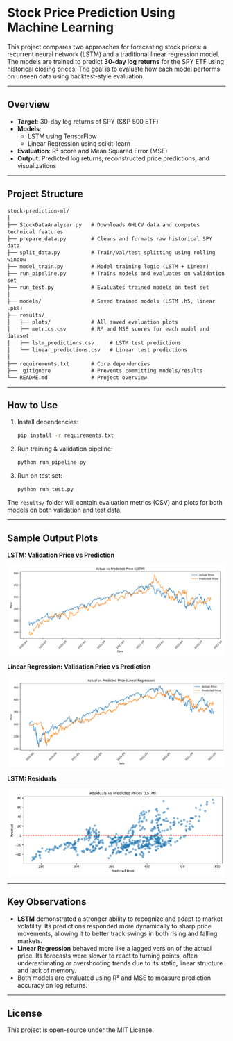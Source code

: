 # Stock Price Prediction Using Machine Learning

This project compares two approaches for forecasting stock prices: a recurrent neural network (LSTM) and a traditional linear regression model. The models are trained to predict **30-day log returns** for the SPY ETF using historical closing prices. The goal is to evaluate how each model performs on unseen data using backtest-style evaluation.

---

## Overview

- **Target**: 30-day log returns of SPY (S&P 500 ETF)
- **Models**:
  - LSTM using TensorFlow
  - Linear Regression using scikit-learn
- **Evaluation**: R² score and Mean Squared Error (MSE)
- **Output**: Predicted log returns, reconstructed price predictions, and visualizations

---

## Project Structure

```
stock-prediction-ml/
│
├── StockDataAnalyzer.py   # Downloads OHLCV data and computes technical features 
├── prepare_data.py        # Cleans and formats raw historical SPY data
├── split_data.py          # Train/val/test splitting using rolling window
├── model_train.py         # Model training logic (LSTM + Linear)
├── run_pipeline.py        # Trains models and evaluates on validation set
├── run_test.py            # Evaluates trained models on test set
│
├── models/                # Saved trained models (LSTM .h5, linear .pkl)
├── results/
│   ├── plots/             # All saved evaluation plots
│   ├── metrics.csv        # R² and MSE scores for each model and dataset
│   ├── lstm_predictions.csv     # LSTM test predictions
│   └── linear_predictions.csv   # Linear test predictions
│
├── requirements.txt       # Core dependencies
├── .gitignore             # Prevents committing models/results
└── README.md              # Project overview
```

---

## How to Use

1. Install dependencies:
   ```bash
   pip install -r requirements.txt
   ```

2. Run training & validation pipeline:
   ```bash
   python run_pipeline.py
   ```

3. Run on test set:
   ```bash
   python run_test.py
   ```

The `results/` folder will contain evaluation metrics (CSV) and plots for both models on both validation and test data.

---

## Sample Output Plots

**LSTM: Validation Price vs Prediction**

![LSTM Val](results/plots/lstm_validation_price_vs_predicted.png)

**Linear Regression: Validation Price vs Prediction**

![LR Val](results/plots/linear_validation_price_vs_predicted.png)

**LSTM: Residuals**

![LSTM Residuals](results/plots/lstm_validation_residuals.png)

---

## Key Observations

- **LSTM** demonstrated a stronger ability to recognize and adapt to market volatility. Its predictions responded more dynamically to sharp price movements, allowing it to better track swings in both rising and falling markets.
- **Linear Regression** behaved more like a lagged version of the actual price. Its forecasts were slower to react to turning points, often underestimating or overshooting trends due to its static, linear structure and lack of memory.
- Both models are evaluated using R² and MSE to measure prediction accuracy on log returns.


---

## License

This project is open-source under the MIT License.
